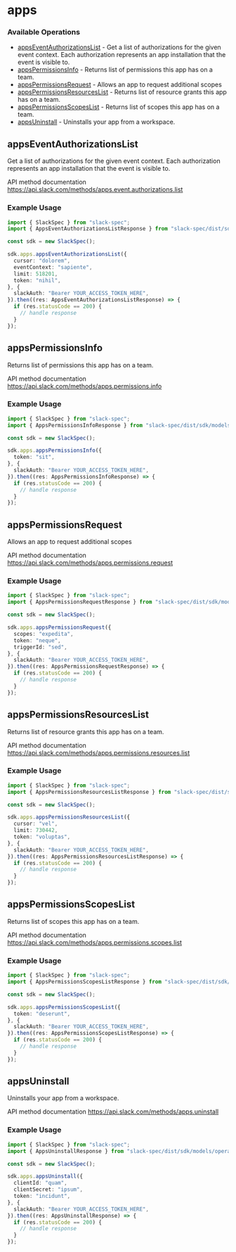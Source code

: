 # apps

### Available Operations

* [appsEventAuthorizationsList](#appseventauthorizationslist) - Get a list of authorizations for the given event context. Each authorization represents an app installation that the event is visible to.
* [appsPermissionsInfo](#appspermissionsinfo) - Returns list of permissions this app has on a team.
* [appsPermissionsRequest](#appspermissionsrequest) - Allows an app to request additional scopes
* [appsPermissionsResourcesList](#appspermissionsresourceslist) - Returns list of resource grants this app has on a team.
* [appsPermissionsScopesList](#appspermissionsscopeslist) - Returns list of scopes this app has on a team.
* [appsUninstall](#appsuninstall) - Uninstalls your app from a workspace.

## appsEventAuthorizationsList

Get a list of authorizations for the given event context. Each authorization represents an app installation that the event is visible to.

API method documentation
<https://api.slack.com/methods/apps.event.authorizations.list>

### Example Usage

```typescript
import { SlackSpec } from "slack-spec";
import { AppsEventAuthorizationsListResponse } from "slack-spec/dist/sdk/models/operations";

const sdk = new SlackSpec();

sdk.apps.appsEventAuthorizationsList({
  cursor: "dolorem",
  eventContext: "sapiente",
  limit: 518201,
  token: "nihil",
}, {
  slackAuth: "Bearer YOUR_ACCESS_TOKEN_HERE",
}).then((res: AppsEventAuthorizationsListResponse) => {
  if (res.statusCode == 200) {
    // handle response
  }
});
```

## appsPermissionsInfo

Returns list of permissions this app has on a team.

API method documentation
<https://api.slack.com/methods/apps.permissions.info>

### Example Usage

```typescript
import { SlackSpec } from "slack-spec";
import { AppsPermissionsInfoResponse } from "slack-spec/dist/sdk/models/operations";

const sdk = new SlackSpec();

sdk.apps.appsPermissionsInfo({
  token: "sit",
}, {
  slackAuth: "Bearer YOUR_ACCESS_TOKEN_HERE",
}).then((res: AppsPermissionsInfoResponse) => {
  if (res.statusCode == 200) {
    // handle response
  }
});
```

## appsPermissionsRequest

Allows an app to request additional scopes

API method documentation
<https://api.slack.com/methods/apps.permissions.request>

### Example Usage

```typescript
import { SlackSpec } from "slack-spec";
import { AppsPermissionsRequestResponse } from "slack-spec/dist/sdk/models/operations";

const sdk = new SlackSpec();

sdk.apps.appsPermissionsRequest({
  scopes: "expedita",
  token: "neque",
  triggerId: "sed",
}, {
  slackAuth: "Bearer YOUR_ACCESS_TOKEN_HERE",
}).then((res: AppsPermissionsRequestResponse) => {
  if (res.statusCode == 200) {
    // handle response
  }
});
```

## appsPermissionsResourcesList

Returns list of resource grants this app has on a team.

API method documentation
<https://api.slack.com/methods/apps.permissions.resources.list>

### Example Usage

```typescript
import { SlackSpec } from "slack-spec";
import { AppsPermissionsResourcesListResponse } from "slack-spec/dist/sdk/models/operations";

const sdk = new SlackSpec();

sdk.apps.appsPermissionsResourcesList({
  cursor: "vel",
  limit: 730442,
  token: "voluptas",
}, {
  slackAuth: "Bearer YOUR_ACCESS_TOKEN_HERE",
}).then((res: AppsPermissionsResourcesListResponse) => {
  if (res.statusCode == 200) {
    // handle response
  }
});
```

## appsPermissionsScopesList

Returns list of scopes this app has on a team.

API method documentation
<https://api.slack.com/methods/apps.permissions.scopes.list>

### Example Usage

```typescript
import { SlackSpec } from "slack-spec";
import { AppsPermissionsScopesListResponse } from "slack-spec/dist/sdk/models/operations";

const sdk = new SlackSpec();

sdk.apps.appsPermissionsScopesList({
  token: "deserunt",
}, {
  slackAuth: "Bearer YOUR_ACCESS_TOKEN_HERE",
}).then((res: AppsPermissionsScopesListResponse) => {
  if (res.statusCode == 200) {
    // handle response
  }
});
```

## appsUninstall

Uninstalls your app from a workspace.

API method documentation
<https://api.slack.com/methods/apps.uninstall>

### Example Usage

```typescript
import { SlackSpec } from "slack-spec";
import { AppsUninstallResponse } from "slack-spec/dist/sdk/models/operations";

const sdk = new SlackSpec();

sdk.apps.appsUninstall({
  clientId: "quam",
  clientSecret: "ipsum",
  token: "incidunt",
}, {
  slackAuth: "Bearer YOUR_ACCESS_TOKEN_HERE",
}).then((res: AppsUninstallResponse) => {
  if (res.statusCode == 200) {
    // handle response
  }
});
```
